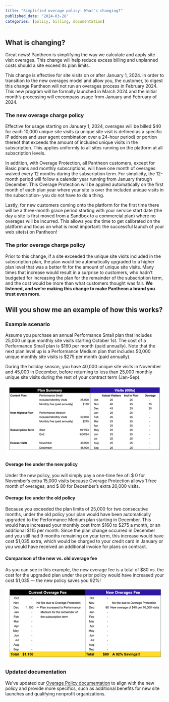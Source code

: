 ```yaml
---
title: "Simplified overage policy: What's changing?"
published_date: "2024-03-28"
categories: [policy, billing, documentation]
---
```

## What is changing?
Great news! Pantheon is simplifying the way we calculate and apply site visit overages. This change will help reduce excess billing and unplanned costs should a site exceed its plan limits.

This change is effective for site visits on or after January 1, 2024.  In order to transition to the new overages model and allow you, the customer, to digest this change Pantheon will not run an overages process in February 2024.  This new program will be formally launched in March 2024 and the initial month’s processing will encompass usage from January and February of 2024.  

### The new overage charge policy
Effective for usage starting on January 1, 2024, overages will be billed $40 for each 10,000 unique site visits (a unique site visit is defined as a specific IP address and user agent combination over a 24-hour period) or portion thereof that exceeds the amount of included unique visits in the subscription.  This applies uniformly to all sites running on the platform at all subscription levels.

In addition, with Overage Protection, all Pantheon customers, except for Basic plans and monthly subscriptions, will have one month of overages waived every 12 months during the subscription term.  For simplicity, the 12-month period will follow a calendar year running from January through December. This Overage Protection will be applied automatically on the first month of each plan year where your site is over the included unique visits in the subscription- you do not have to do a thing.

Lastly, for new customers coming onto the platform for the first time there will be a three-month grace period starting with your service start date (the day a site is first  moved from a Sandbox to a commercial plan) where no overages will be incurred.  This allows you the time to get calibrated on the platform and focus on what is most important: the successful launch of your web site(s) on Pantheon!

### The prior overage charge policy
Prior to this change, if a site exceeded the unique site visits included in the subscription plan, the plan would be automatically upgraded to a higher plan level that was a better fit for the amount of unique site visits. Many times that increase would result in a surprise to customers, who hadn’t budgeted for increasing the plan for the remainder of the subscription term, and the cost would be more than what customers thought was fair. **We listened, and we’re making this change to make Pantheon a brand you trust even more**.

## Will you show me an example of how this works?
### Example scenario
Assume you purchase an annual Performance Small plan that includes 25,000 unique monthly site visits starting October 1st. The cost of a Performance Small plan is $160 per month (paid annually).  Note that the next plan level up is a Performance Medium plan that includes 50,000 unique monthly site visits is $275 per month (paid annually).

During the holiday season, you have 40,000 unique site visits in November and 45,000 in December, before returning to less than 25,000 monthly unique site visits during the rest of your contract term (Jan-Sep).

![Dataset for example overage scenario](../images/example-scenario-plan-usage.png)

#### Overage fee under the new policy
Under the new policy, you will simply pay a one-time fee of:
$   0 	for November’s extra 15,000 visits because Overage Protection allows 1
free month of overages, and
$ 80 	for December’s extra 20,000 visits.


#### Overage fee under the old policy
Because you exceeded the plan limits of 25,000 for two consecutive months, under the old policy your plan would have been automatically upgraded to the Performance Medium plan starting in December. This would have increased your monthly cost from $160 to $275 a month, or an additional $115 per month. Since the plan change occurred in December and you still had 9 months remaining on your term, this increase would have cost $1,035 extra, which would be charged to your credit card in January or you would have received an additional invoice for plans on contract.

#### Comparison of the new vs. old overage fee
As you can see in this example, the new overage fee is a total of $80 vs. the cost for the upgraded plan under the prior policy would have increased your cost $1,035 –- the new policy saves you 92%!

![Chart comparing price difference between the old policy and new policy](../images/overages-comparison-new-and-old.png)

### Updated documentation
We've updated our [Overage Policy documentation](/guides/account-mgmt/traffic/overages) to align with the new policy and provide more specifics, such as additional benefits for new site launches and qualifying nonprofit organizations.
